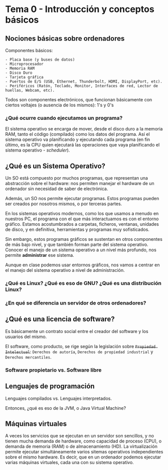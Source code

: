 # Tema 0 - Introducción y conceptos básicos

## Nociones básicas sobre ordenadores

Componentes básicos:

	- Placa base (y buses de datos)
	- Microprocesador
	- Memoria RAM
	- Disco Duro
	- Tarjeta gráfica
	- Puertos de E/S (USB, Ethernet, Thunderbolt, HDMI, DisplayPort, etc).
	- Periféricos (Ratón, Teclado, Monitor, Interfaces de red, Lector de huellas, Webcam, etc).

Todos son componentes electrónicos, que funcionan básicamente con ciertos voltajes (o ausencia de los mismos): 1's y 0's

### ¿Qué ocurre cuando ejecutamos un programa?

El sistema operativo se encarga de mover, desde el disco duro a la memoria RAM, tanto el código (compilado) como los datos del programa. Así el sistema operativo va planificando y ejecutando cada programa (en fin último, es la CPU quien ejecutará las operaciones que vaya planificando el sistema operativo - *scheduler*).

## ¿Qué es un Sistema Operativo?

Un SO está compuesto por muchos programas, que representan una abstracción sobre el hardware: nos permiten manejar el hardware de un ordenador sin necesidad de saber de electrónica.

Además, un SO nos permite ejecutar programas. Estos programas pueden ser creados por nosotros mismos, o por terceras partes.

En los sistemas operativos modernos, como los que usamos a menudo en nuestros PC, el programa con el que más interactuamos es con el entorno gráfico. Estamos acostumbrados a carpetas, ficheros, ventanas, unidades de disco, y en definitiva, herramientas y programas muy sofisticados.

Sin embargo, estos programas gráficos se sustentan en otros componentes de más bajo nivel, y que también forman parte del sistema operativo. Conocer el manejo de un sistema operativo a un nivel más profundo, nos permite **administrar** ese sistema.

Aunque en clase podemos usar entornos gráficos, nos vamos a centrar en el manejo del sistema operativo a nivel de administración.

### ¿Qué es Linux? ¿Qué es eso de GNU? ¿Qué es una distribución Linux?

### ¿En qué se diferencia un servidor de otros ordenadores?

## ¿Qué es una licencia de software?

Es básicamente un contrato social entre el creador del software y los usuarios del mismo.

El software, como producto, se rige según la legislación sobre ~~`Propiedad Intelectual`~~: `Derechos de autoría`, `Derechos de propiedad industrial` y `Derechos mercantiles`.

### Software propietario vs. Software libre

## Lenguajes de programación

Lenguajes compilados vs. Lenguajes interpretados.

Entonces, ¿qué es eso de la JVM, o Java Virtual Machine?

## Máquinas virtuales

A veces los servicios que se ejecutan en un servidor son sencillos, y no tienen mucha demanda de hardware, como capacidad de proceso (CPU), o demanda de memoria (RAM) o de almacenamiento (HD). La virtualización permite ejecutar simultáneamente varios sitemas operativos independientes sobre el mismo hardware. Es decir, que en un ordenador podemos ejecutar varias máquinas virtuales, cada una con su sistema operativo.
